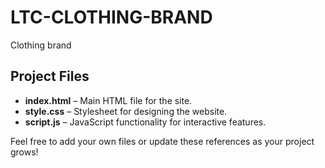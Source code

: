 # LTC-CLOTHING-BRAND
Clothing brand 

## Project Files

- **index.html** – Main HTML file for the site.
- **style.css** – Stylesheet for designing the website.
- **script.js** – JavaScript functionality for interactive features.

Feel free to add your own files or update these references as your project grows!